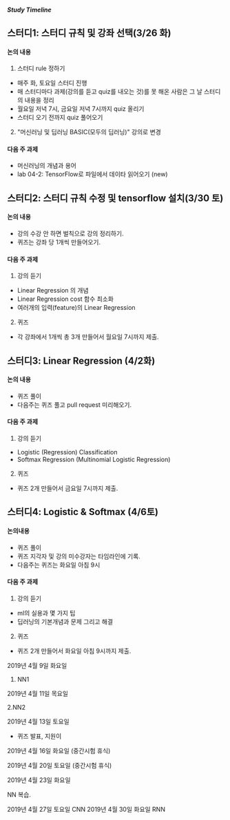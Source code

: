##### Study Timeline
## 스터디1: 스터디 규칙 및 강좌 선택(3/26 화)
#### 논의 내용  
1. 스터디 rule 정하기  
- 매주 화, 토요일 스터디 진행
- 매 스터디마다 과제(강의를 듣고 quiz를 내오는 것)를 못 해온 사람은 그 날 스터디의 내용을 정리
- 월요일 저녁 7시, 금요일 저녁 7시까지 quiz 올리기  
- 스터디 오기 전까지 quiz 풀어오기
 
2. "머신러닝 및 딥러닝 BASIC(모두의 딥러닝)" 강의로 변경

#### 다음 주 과제  
- 머신러닝의 개념과 용어
- lab 04-2: TensorFlow로 파일에서 데이타 읽어오기 (new)

## 스터디2: 스터디 규칙 수정 및 tensorflow 설치(3/30 토)

#### 논의 내용  
- 강의 수강 안 하면 벌칙으로 강의 정리하기. 
- 퀴즈는 강좌 당 1개씩 만들어오기.

#### 다음 주 과제  
1. 강의 듣기
- Linear Regression 의 개념
- Linear Regression cost 함수 최소화
- 여러개의 입력(feature)의 Linear Regression

2. 퀴즈
- 각 강좌에서 1개씩 총 3개 만들어서 월요일 7시까지 제출.

## 스터디3: Linear Regression (4/2화)

#### 논의 내용
- 퀴즈 풀이
- 다음주는 퀴즈 풀고 pull request 미리해오기.

#### 다음 주 과제  
1. 강의 듣기
- Logistic (Regression) Classification
- Softmax Regression (Multinomial Logistic Regression)

2. 퀴즈
- 퀴즈 2개 만들어서 금요일 7시까지 제출. 


## 스터디4: Logistic & Softmax (4/6토) 

#### 논의내용
- 퀴즈 풀이
- 퀴즈 지각자 및 강의 미수강자는 타임라인에 기록.
- 다음주는 퀴즈는 화요일 아침 9시 

#### 다음 주 과제

1. 강의 듣기
- ml의 실용과 몇 가지 팁  
- 딥러닝의 기본개념과 문제 그리고 해결 

2. 퀴즈
- 퀴즈 2개 만들어서 화요일 아침 9시까지 제출. 

2019년 4월 9일 화요일  

1. NN1

2019년 4월 11일 목요일  

2.NN2

2019년 4월 13일 토요일 


- 퀴즈 발표, 지원이 

2019년 4월 16일 화요일 (중간시험 휴식)

2019년 4월 20일 토요일 (중간시험 휴식)

2019년 4월 23일 화요일

NN 복습. 

2019년 4월 27일 토요일
CNN
2019년 4월 30일 화요일
RNN


